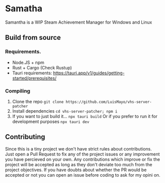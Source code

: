 # Samatha
Samantha is a WIP Steam Achievement Manager for Windows and Linux

## Build from source
### Requirements.
- Node.JS + npm
- Rust + Cargo (Check Rustup)
- Tauri requirements: https://tauri.app/v1/guides/getting-started/prerequisites/

### Compiling
1. Clone the repo
   `git clone https://github.com/LuisMayo/vhs-server-patcher`
2. Install dependencies
  `cd vhs-server-patcher; npm i`
3. If you want to just build it...
  `npx tauri build`
   Or if you prefer to run it for development purposes
   `npx tauri dev`

## Contributing
Since this is a tiny project we don't have strict rules about contributions. Just open a Pull Request to fix any of the project issues or any improvement you have percieved on your own. Any contributions which improve or fix the project will be accepted as long as they don't deviate too much from the project objectives. If you have doubts about whether the PR would be accepted or not you can open an issue before coding to ask for my opini
on.
